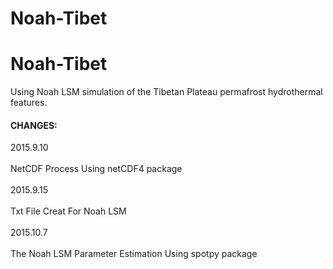 # Noah-Tibet

Noah-Tibet 
====
   
 Using Noah LSM simulation of the Tibetan Plateau permafrost hydrothermal features.


#### CHANGES:<br>  
2015.9.10 <br>  
 NetCDF Process Using netCDF4 package <br>  
2015.9.15 <br>  
 Txt File Creat For Noah LSM  <br>  
2015.10.7 <br>  
 The Noah LSM Parameter Estimation Using spotpy package <br>  





 






